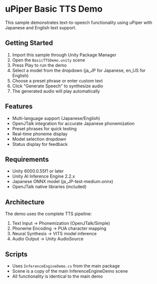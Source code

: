 # uPiper Basic TTS Demo

This sample demonstrates text-to-speech functionality using uPiper with Japanese and English text support.

## Getting Started

1. Import this sample through Unity Package Manager
2. Open the `BasicTTSDemo.unity` scene
3. Press Play to run the demo
4. Select a model from the dropdown (ja_JP for Japanese, en_US for English)
5. Choose a preset phrase or enter custom text
6. Click "Generate Speech" to synthesize audio
7. The generated audio will play automatically

## Features

- Multi-language support (Japanese/English)
- OpenJTalk integration for accurate Japanese phonemization
- Preset phrases for quick testing
- Real-time phoneme display
- Model selection dropdown
- Status display for feedback

## Requirements

- Unity 6000.0.55f1 or later
- Unity AI Inference Engine 2.2.x
- Japanese ONNX model (ja_JP-test-medium.onnx)
- OpenJTalk native libraries (included)

## Architecture

The demo uses the complete TTS pipeline:
1. Text Input → Phonemization (OpenJTalk/Simple)
2. Phoneme Encoding → PUA character mapping
3. Neural Synthesis → VITS model inference
4. Audio Output → Unity AudioSource

## Scripts

- Uses `InferenceEngineDemo.cs` from the main package
- Scene is a copy of the main InferenceEngineDemo scene
- All functionality is identical to the main demo